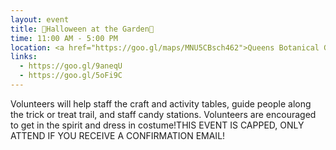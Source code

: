 ```yaml
---
layout: event
title: 🌿Halloween at the Garden🌿
time: 11:00 AM - 5:00 PM
location: <a href="https://goo.gl/maps/MNU5CBsch462">Queens Botanical Garden</a>, Queens
links: 
  - https://goo.gl/9aneqU
  - https://goo.gl/5oFi9C
---
```

Volunteers will help staff the craft and activity tables, guide people along the trick or treat trail, and staff candy stations.  Volunteers are encouraged to get in the spirit and dress in costume!THIS EVENT IS CAPPED, ONLY ATTEND IF YOU RECEIVE A CONFIRMATION EMAIL!




